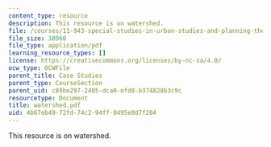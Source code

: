 ```yaml
---
content_type: resource
description: This resource is on watershed.
file: /courses/11-943-special-studies-in-urban-studies-and-planning-the-cardener-river-corridor-workshop-fall-2001/4b67eb4972fd74c294ff8495e0d7f204_watershed.pdf
file_size: 38960
file_type: application/pdf
learning_resource_types: []
license: https://creativecommons.org/licenses/by-nc-sa/4.0/
ocw_type: OCWFile
parent_title: Case Studies
parent_type: CourseSection
parent_uid: c89be297-2405-dca0-efd8-b374828b3c9c
resourcetype: Document
title: watershed.pdf
uid: 4b67eb49-72fd-74c2-94ff-8495e0d7f204
---
```

This resource is on watershed.